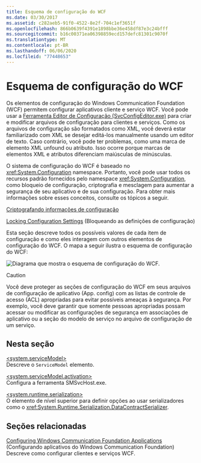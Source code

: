 ```yaml
---
title: Esquema de configuração do WCF
ms.date: 03/30/2017
ms.assetid: c282aeb5-91f0-4522-8e2f-704c1ef3651f
ms.openlocfilehash: 866b0639f4391e1898bbe36e458df87e3c24bfff
ms.sourcegitcommit: b16c00371ea06398859ecd157defc81301c9070f
ms.translationtype: MT
ms.contentlocale: pt-BR
ms.lasthandoff: 06/06/2020
ms.locfileid: "77448653"
---
```

# <a name="wcf-configuration-schema"></a>Esquema de configuração do WCF
Os elementos de configuração do Windows Communication Foundation (WCF) permitem configurar aplicativos cliente e serviço WCF. Você pode usar a [Ferramenta Editor de Configuração (SvcConfigEditor.exe)](../../../wcf/configuration-editor-tool-svcconfigeditor-exe.md) para criar e modificar arquivos de configuração para clientes e serviços. Como os arquivos de configuração são formatados como XML, você deverá estar familiarizado com XML se desejar editá-los manualmente usando um editor de texto. Caso contrário, você pode ter problemas, como uma marca de elemento XML unfound ou atributo. Isso ocorre porque marcas de elementos XML e atributos diferenciam maiúsculas de minúsculas.  
  
 O sistema de configuração do WCF é baseado no <xref:System.Configuration> namespace. Portanto, você pode usar todos os recursos padrão fornecidos pelo namespace <xref:System.Configuration>, como bloqueio de configuração, criptografia e mesclagem para aumentar a segurança de seu aplicativo e de sua configuração. Para obter mais informações sobre esses conceitos, consulte os tópicos a seguir.  
  
 [Criptografando informações de configuração](https://docs.microsoft.com/previous-versions/aspnet/53tyfkaw(v=vs.100))  
  
 [Locking Configuration Settings](https://docs.microsoft.com/previous-versions/aspnet/55th21y4(v=vs.100)) (Bloqueando as definições de configuração)  
  
 Esta seção descreve todos os possíveis valores de cada item de configuração e como eles interagem com outros elementos de configuração do WCF. O mapa a seguir ilustra o esquema de configuração do WCF:  
  
 ![Diagrama que mostra o esquema de configuração do WCF.](./media/index/windows-communication-foundation-configuration-schema.gif)  
  
> [!CAUTION]
> Você deve proteger as seções de configuração do WCF em seus arquivos de configuração de aplicativo (App. config) com as listas de controle de acesso (ACL) apropriadas para evitar possíveis ameaças à segurança.  Por exemplo, você deve garantir que somente pessoas apropriadas possam acessar ou modificar as configurações de segurança em associações de aplicativo ou a seção do modelo de serviço no arquivo de configuração de um serviço.  
  
## <a name="in-this-section"></a>Nesta seção  
 [\<system.serviceModel>](system-servicemodel.md)  
 Descreve o `ServiceModel` elemento.  
  
 [\<system.serviceModel.activation>](system-servicemodel-activation.md)  
 Configura a ferramenta SMSvcHost.exe.  
  
 [\<system.runtime.serialization>](system-runtime-serialization.md)  
 O elemento de nível superior para definir opções ao usar serializadores como o <xref:System.Runtime.Serialization.DataContractSerializer>.  
  
## <a name="related-sections"></a>Seções relacionadas  
 [Configuring Windows Communication Foundation Applications](../../../wcf/configuring-services.md) (Configurando aplicativos do Windows Communication Foundation)  
 Descreve como configurar clientes e serviços WCF.
